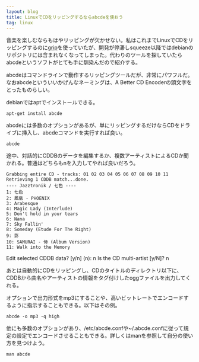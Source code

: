 ```yaml
---
layout: blog
title: LinuxでCDをリッピングするならabcdeを使おう
tag: linux
---
```




音楽を楽しむならもはやリッピングが欠かせない。私はこれまでLinuxでCDをリッピングするのに[grip](http://sourceforge.net/projects/grip/)を使っていたが、開発が停滞しsqueeze以降ではdebianのリポジトリには含まれなくなってしまった。代わりのツールを探していたらabcdeというソフトがとても手に馴染んだので紹介する。

abcdeはコマンドラインで動作するリッピングツールだが、非常にパワフルだ。なおabcdeといういいかげんなネーミングは、A Better CD Encoderの頭文字をとったものらしい。

debianではaptでインストールできる。

    apt-get install abcde

abcdeには多数のオプションがあるが、単にリッピングするだけならCDをドライブに挿入し、abcdeコマンドを実行すれば良い。

    abcde

途中、対話的にCDDBのデータを編集するか、複数アーティストによるCDか聞かれる。普通はどちらもnを入力してやれば良いだろう。

    Grabbing entire CD - tracks: 01 02 03 04 05 06 07 08 09 10 11
    Retrieving 1 CDDB match...done.
    ---- Jazztronik / 七色 ----
    1: 七色
    2: 鳳凰 - PHOENIX
    3: Arabesque
    4: Magic Lady (Interlude)
    5: Don't hold in your tears
    6: Nana
    7: Sky Fallin'
    8: Someday (Etude For The Right)
    9: 影
    10: SAMURAI - 侍 (Album Version)
    11: Walk into the Memory

Edit selected CDDB data? [y/n] (n): n
Is the CD multi-artist [y/N]? n

あとは自動的にCDをリッピングし、CDのタイトルのディレクトリ以下に、CDDBから曲名やアーティストの情報をタグ付けしたoggファイルを出力してくれる。

オプションで出力形式をmp3にすることや、高いビットレートでエンコードするように指示することもできる。以下はその例。

    abcde -o mp3 -q high

他にも多数のオプションがあり、/etc/abcde.confや~/.abcde.confに従って規定の設定でエンコードさせることもできる。詳しくはmanを参照して自分の使い方を見つけよう。

    man abcde
